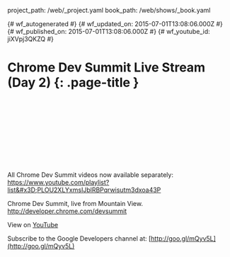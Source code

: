 project_path: /web/_project.yaml
book_path: /web/shows/_book.yaml

{# wf_autogenerated #}
{# wf_updated_on: 2015-07-01T13:08:06.000Z #}
{# wf_published_on: 2015-07-01T13:08:06.000Z #}
{# wf_youtube_id: jiXVpj3QKZQ #}

# Chrome Dev Summit Live Stream (Day 2) {: .page-title }


<div class="video-wrapper">
  <iframe class="devsite-embedded-youtube-video" data-video-id="jiXVpj3QKZQ"
          data-autohide="1" data-showinfo="0" frameborder="0" allowfullscreen>
  </iframe>
</div>

All Chrome Dev Summit videos now available separately: https://www.youtube.com/playlist?list&#x3D;PLOU2XLYxmsIJblRBPqrwisutm3dxoa43P

Chrome Dev Summit, live from Mountain View.
http://developer.chrome.com/devsummit

View on [YouTube](https://youtu.be/jiXVpj3QKZQ)

Subscribe to the Google Developers channel at: [http://goo.gl/mQyv5L](http://goo.gl/mQyv5L)
